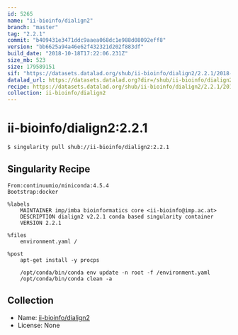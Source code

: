 ```yaml
---
id: 5265
name: "ii-bioinfo/dialign2"
branch: "master"
tag: "2.2.1"
commit: "b409431e3471ddc9aaea068dc1e988d08092eff8"
version: "bb6625a94a46e62f432321d202f883df"
build_date: "2018-10-18T17:22:06.231Z"
size_mb: 523
size: 179589151
sif: "https://datasets.datalad.org/shub/ii-bioinfo/dialign2/2.2.1/2018-10-18-b409431e-bb6625a9/bb6625a94a46e62f432321d202f883df.simg"
datalad_url: https://datasets.datalad.org?dir=/shub/ii-bioinfo/dialign2/2.2.1/2018-10-18-b409431e-bb6625a9/
recipe: https://datasets.datalad.org/shub/ii-bioinfo/dialign2/2.2.1/2018-10-18-b409431e-bb6625a9/Singularity
collection: ii-bioinfo/dialign2
---
```


# ii-bioinfo/dialign2:2.2.1

```bash
$ singularity pull shub://ii-bioinfo/dialign2:2.2.1
```

## Singularity Recipe

```singularity
From:continuumio/miniconda:4.5.4
Bootstrap:docker

%labels
    MAINTAINER imp/imba bioinformatics core <ii-bioinfo@imp.ac.at>
    DESCRIPTION dialign2 v2.2.1 conda based singularity container
    VERSION 2.2.1

%files
    environment.yaml /

%post
    apt-get install -y procps

    /opt/conda/bin/conda env update -n root -f /environment.yaml
    /opt/conda/bin/conda clean -a
```

## Collection

 - Name: [ii-bioinfo/dialign2](https://github.com/ii-bioinfo/dialign2)
 - License: None

